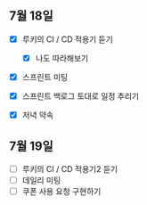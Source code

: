 ## 7월 18일

- [x] 루키의 CI / CD 적용기 듣기
  - [x] 나도 따라해보기
- [x] 스프린트 미팅
- [x] 스프린트 백로그 토대로 일정 추리기
- [x] 저녁 약속



## 7월 19일

- [ ] 루키의 CI / CD 적용기2 듣기
- [ ] 데일리 미팅
- [ ] 쿠폰 사용 요청 구현하기
